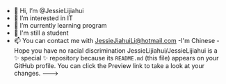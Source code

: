 - 👋 Hi, I’m @JessieLijiahui
- 👀 I’m interested in IT
- 🌱 I’m currently learning program
- 💞️ I'm still a student
- 📫 You can contact me with JessieJiahuiLi@hotmail.com
-I'm Chinese
-Hope you have no racial discrimination
JessieLijiahui/JessieLijiahui is a ✨ special ✨ repository because its `README.md` (this file) appears on your GitHub profile.
You can click the Preview link to take a look at your changes.
--->
